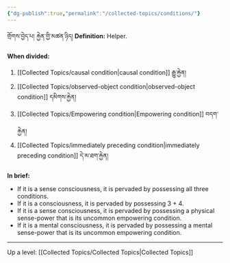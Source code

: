 ```yaml
---
{"dg-publish":true,"permalink":"/collected-topics/conditions/"}
---
```


གྲོགས་བྱེད་པ། རྐྱེན་གྱི་མཚན་ཉིད།
**Definition:** Helper.

**When divided:**
1. [[Collected Topics/causal condition\|causal condition]] རྒྱུ་རྐྱེན།
2. [[Collected Topics/observed-object condition\|observed-object condition]] དམིགས་རྐྱེན།
3. [[Collected Topics/Empowering condition\|Empowering condition]] བདག་རྐྱེན།
4. [[Collected Topics/immediately preceding condition\|immediately preceding condition]] དེ་མ་ཐག་རྐྱེན།

**In brief:**
- If it is a sense consciousness, it is pervaded by possessing all three conditions.
- If it is a consciousness, it is pervaded by possessing 3 + 4.
- If it is a sense consciousness, it is pervaded by possessing a physical sense-power that is its uncommon empowering condition.
- If it is a mental consciousness, it is pervaded by possessing a mental sense-power that is its uncommon empowering condition.

---
Up a level: [[Collected Topics/Collected Topics\|Collected Topics]]